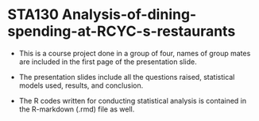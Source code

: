 # STA130 Analysis-of-dining-spending-at-RCYC-s-restaurants

- This is a course project done in a group of four, names of group mates are included in the first page of the presentation slide.

- The presentation slides include all the questions raised, statistical models used, results, and conclusion.

- The R codes written for conducting statistical analysis is contained in the R-markdown (.rmd) file as well.
